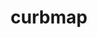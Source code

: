 ---
title: curbmap
description: We are building a platform to engage the community to map and update the city's parking restrictions. Simultaneously we want to create an app that is easy for all people (community members, visitors, etc.) to use to see the landscape of parking around themselves. We want to help you avoid endlessly searching for parking in all the wrong places and reduce your risk of getting tickets.
image: /assets/images/projects/curbmap.jpg
alt: "'parking sign'"
links: 
  - name: GitHub
    url: 'https://github.com/curbmap'
  - name: Site
    url: 'https://curbmap.com/'
looking: 
  - UX designers 
  - UX researchers 
  - UI designers
location: Downtown LA
hide: true
# partner: 
status: On Hold
---